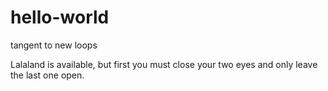 # hello-world
tangent to new loops

Lalaland is available, but first you must close your two eyes and only leave the last one open.
